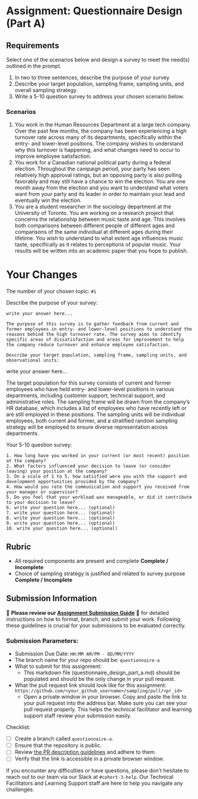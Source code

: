 # Assignment: Questionnaire Design (Part A)

## Requirements
Select one of the scenarios below and design a survey to meet the need(s) outlined in the prompt.

1.	In two to three sentences, describe the purpose of your survey
2.	Describe your target population, sampling frame, sampling units, and overall sampling strategy.
3.	Write a 5-10 question survey to address your chosen scenario below.


### Scenarios
1.	You work in the Human Resources Department at a large tech company. Over the past few months, the company has been experiencing a high turnover rate across many of its departments, specifically within the entry- and lower-level positions. The company wishes to understand why this turnover is happening, and what changes need to occur to improve employee satisfaction.
2.	You work for a Canadian national political party during a federal election. Throughout the campaign period, your party has seen relatively high approval ratings, but an opposing party is also polling favorably and may still have a chance to win the election. You are one month away from the election and you want to understand what voters want from your party and its leader in order to maintain your lead and eventually win the election.
3.	You are a student researcher in the sociology department at the University of Toronto. You are working on a research project that concerns the relationship between music taste and age. This involves both comparisons between different people of different ages and comparisons of the same individual at different ages during their lifetime. You wish to understand to what extent age influences music taste, specifically as it relates to perceptions of popular music. Your results will be written into an academic paper that you hope to publish.


# Your Changes

The number of your chosen topic: `#1`

Describe the purpose of your survey:
```
write your answer here...

The purpose of this survey is to gather feedback from current and former employees in entry- and lower-level positions to understand the reasons behind the high turnover rate. The survey aims to identify specific areas of dissatisfaction and areas for improvement to help the company reduce turnover and enhance employee satisfaction.

Describe your target population, sampling frame, sampling units, and observational units:
```
write your answer here...

The target population for this survey consists of current and former employees who have held entry- and lower-level positions in various departments, including customer support, technical support, and administrative roles. The sampling frame will be drawn from the company’s HR database, which includes a list of employees who have recently left or are still employed in these positions. The sampling units will be individual employees, both current and former, and a stratified random sampling strategy will be employed to ensure diverse representation across departments.

Your 5-10 question survey:
```
1. How long have you worked in your current (or most recent) position at the company?
2. What factors influenced your decision to leave (or consider leaving) your position at the company? 
3. On a scale of 1 to 5, how satisfied were you with the support and development opportunities provided by the company?
4. How would you rate the communication and support you received from your manager or supervisor?
5. Do you feel that your workload was manageable, or did it contribute to your decision to leave?
6. write your question here... (optional)
7. write your question here... (optional)
8. write your question here... (optional)
9. write your question here... (optional)
10. write your question here... (optional)
```

## Rubric

-	All required components are present and complete **Complete / Incomplete**
-	Choice of sampling strategy is justified and related to survey purpose **Complete / Incomplete**

## Submission Information

🚨 **Please review our [Assignment Submission Guide](https://github.com/UofT-DSI/onboarding/blob/main/onboarding_documents/submissions.md)** 🚨 for detailed instructions on how to format, branch, and submit your work. Following these guidelines is crucial for your submissions to be evaluated correctly.

### Submission Parameters:
* Submission Due Date: `HH:MM AM/PM - DD/MM/YYYY`
* The branch name for your repo should be: `questionnaire-a`
* What to submit for this assignment:
    * This markdown file (questionnaire_design_part_a.md) should be populated and should be the only change in your pull request.
* What the pull request link should look like for this assignment: `https://github.com/<your_github_username>/sampling/pull/<pr_id>`
    * Open a private window in your browser. Copy and paste the link to your pull request into the address bar. Make sure you can see your pull request properly. This helps the technical facilitator and learning support staff review your submission easily.

Checklist:
- [ ] Create a branch called `questionnaire-a`.
- [ ] Ensure that the repository is public.
- [ ] Review [the PR description guidelines](https://github.com/UofT-DSI/onboarding/blob/main/onboarding_documents/submissions.md#guidelines-for-pull-request-descriptions) and adhere to them.
- [ ] Verify that the link is accessible in a private browser window.

If you encounter any difficulties or have questions, please don't hesitate to reach out to our team via our Slack at `#cohort-3-help`. Our Technical Facilitators and Learning Support staff are here to help you navigate any challenges.
